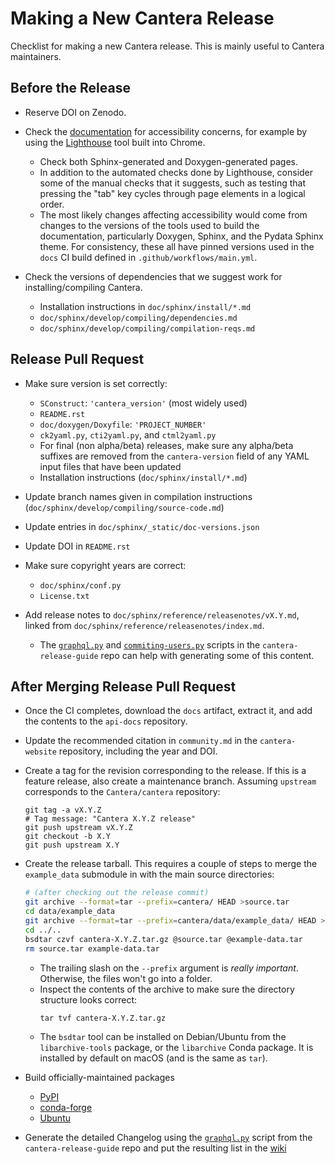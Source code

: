 # Making a New Cantera Release

Checklist for making a new Cantera release. This is mainly useful to Cantera
maintainers.

## Before the Release

- Reserve DOI on Zenodo.

- Check the [documentation](https://cantera.org/dev/) for accessibility concerns, for
  example by using the
  [Lighthouse](https://developer.chrome.com/docs/lighthouse/overview) tool built into
  Chrome.
  - Check both Sphinx-generated and Doxygen-generated pages.
  - In addition to the automated checks done by Lighthouse, consider some of the manual
    checks that it suggests, such as testing that pressing the "tab" key cycles through
    page elements in a logical order.
  - The most likely changes affecting accessibility would come from changes to the
    versions of the tools used to build the documentation, particularly Doxygen, Sphinx,
    and the Pydata Sphinx theme. For consistency, these all have pinned versions used
    in the `docs` CI build defined in `.github/workflows/main.yml`.

- Check the versions of dependencies that we suggest work for installing/compiling
  Cantera.
  - Installation instructions in `doc/sphinx/install/*.md`
  - `doc/sphinx/develop/compiling/dependencies.md`
  - `doc/sphinx/develop/compiling/compilation-reqs.md`

## Release Pull Request

- Make sure version is set correctly:
  - `SConstruct`: `'cantera_version'` (most widely used)
  - `README.rst`
  - `doc/doxygen/Doxyfile`: `'PROJECT_NUMBER'`
  - `ck2yaml.py`, `cti2yaml.py`, and `ctml2yaml.py`
  - For final (non alpha/beta) releases, make sure any alpha/beta suffixes are removed
    from the `cantera-version` field of any YAML input files that have been updated
  - Installation instructions (`doc/sphinx/install/*.md`)

- Update branch names given in compilation instructions
  (`doc/sphinx/develop/compiling/source-code.md`)

- Update entries in `doc/sphinx/_static/doc-versions.json`

- Update DOI in `README.rst`

- Make sure copyright years are correct:
  - `doc/sphinx/conf.py`
  - `License.txt`

- Add release notes to `doc/sphinx/reference/releasenotes/vX.Y.md`, linked from
  `doc/sphinx/reference/releasenotes/index.md`.
  - The [`graphql.py`](https://github.com/Cantera/cantera-release-guide/blob/main/graphql.py)
  and [`commiting-users.py`](https://github.com/Cantera/cantera-release-guide/blob/main/commiting-users.py)
  scripts in the `cantera-release-guide` repo can help with generating some of this
  content.

## After Merging Release Pull Request
- Once the CI completes, download the `docs` artifact, extract it, and add the contents
  to the `api-docs` repository.

- Update the recommended citation in `community.md` in the `cantera-website` repository,
  including the year and DOI.

- Create a tag for the revision corresponding to the release. If this is a feature
  release, also create a maintenance branch. Assuming `upstream` corresponds to the
  `Cantera/cantera` repository:
  ```
  git tag -a vX.Y.Z
  # Tag message: "Cantera X.Y.Z release"
  git push upstream vX.Y.Z
  git checkout -b X.Y
  git push upstream X.Y
  ```

- Create the release tarball. This requires a couple of steps to merge the
  `example_data` submodule in with the main source directories:
  ```sh
  # (after checking out the release commit)
  git archive --format=tar --prefix=cantera/ HEAD >source.tar
  cd data/example_data
  git archive --format=tar --prefix=cantera/data/example_data/ HEAD >../../example-data.tar
  cd ../..
  bsdtar czvf cantera-X.Y.Z.tar.gz @source.tar @example-data.tar
  rm source.tar example-data.tar
  ```
  - The trailing slash on the `--prefix` argument is _really important_. Otherwise,
  the files won't go into a folder.
  - Inspect the contents of the archive to make sure the directory structure looks correct:
    ```
    tar tvf cantera-X.Y.Z.tar.gz
    ```
  - The `bsdtar` tool can be installed on Debian/Ubuntu from the `libarchive-tools`
    package, or the `libarchive` Conda package. It is installed by default on macOS (and
    is the same as `tar`).

- Build officially-maintained packages
  - [PyPI](https://cantera.org/dev/develop/distribution-packages/pypi-sdist-wheel)
  - [conda-forge](https://cantera.org/dev/develop/distribution-packages/conda)
  - [Ubuntu](https://github.com/Cantera/cantera-ubuntu)

- Generate the detailed Changelog using the
  [`graphql.py`](https://github.com/Cantera/cantera-release-guide/blob/main/graphql.py)
  script from the `cantera-release-guide` repo and put the resulting list in the
  [wiki](https://github.com/Cantera/cantera/wiki)
